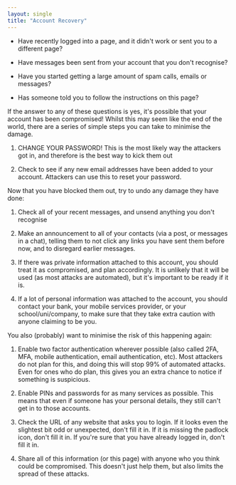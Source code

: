 ```yaml
--- 
layout: single
title: "Account Recovery"
---
```


* Have recently logged into a page, and it didn't work or sent you to a 
different page?

* Have messages been sent from your account that you don't recognise?

* Have you started getting a large amount of spam calls, emails or messages?

* Has someone told you to follow the instructions on this page?

If the answer to any of these questions is yes, it's possible that your 
account has been compromised! Whilst this may seem like the end of the 
world, there are a series of simple steps you can take to minimise the 
damage.

1. CHANGE YOUR PASSWORD! This is the most likely way the attackers got 
   in, and therefore is the best way to kick them out

1. Check to see if any new email addresses have been added to your 
   account. Attackers can use this to reset your password.

Now that you have blocked them out, try to undo any damage they have 
done:

1. Check all of your recent messages, and unsend anything you don't 
   recognise

1. Make an announcement to all of your contacts (via a post, or messages 
   in a chat), telling them to not click any links you have sent them before
   now, and to disregard earlier messages.

1. If there was private information attached to this account, you should
   treat it as compromised, and plan accordingly. It is unlikely that it
   will be used (as most attacks are automated), but it's important to 
   be ready if it is.

1. If a lot of personal information was attached to the account, you should
   contact your bank, your mobile services provider, or your 
   school/uni/company, to make sure that they take extra caution with
   anyone claiming to be you.

You also (probably) want to minimise the risk of this happening again:

1. Enable two factor authentication wherever possible (also called 2FA, MFA, 
   mobile authentication, email authentication, etc). Most attackers do not
   plan for this, and doing this will stop 99% of automated attacks. Even
   for ones who do plan, this gives you an extra chance to notice if 
   something is suspicious.

1. Enable PINs and passwords for as many services as possible. This means
   that even if someone has your personal details, they still can't get in
   to those accounts.

1. Check the URL of any website that asks you to login. If it looks even
   the slightest bit odd or unexpected, don't fill it in. If it is missing
   the padlock icon, don't fill it in. If you're sure that you have already
   logged in, don't fill it in.

1. Share all of this information (or this page) with anyone who you think
   could be compromised. This doesn't just help them, but also limits the
   spread of these attacks.
